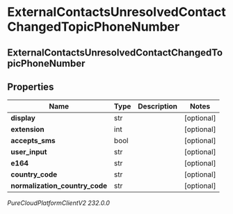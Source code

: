 # ExternalContactsUnresolvedContactChangedTopicPhoneNumber

## ExternalContactsUnresolvedContactChangedTopicPhoneNumber

## Properties

|Name | Type | Description | Notes|
|------------ | ------------- | ------------- | -------------|
| **display** | str |  | [optional] |
| **extension** | int |  | [optional] |
| **accepts_sms** | bool |  | [optional] |
| **user_input** | str |  | [optional] |
| **e164** | str |  | [optional] |
| **country_code** | str |  | [optional] |
| **normalization_country_code** | str |  | [optional] |



_PureCloudPlatformClientV2 232.0.0_
